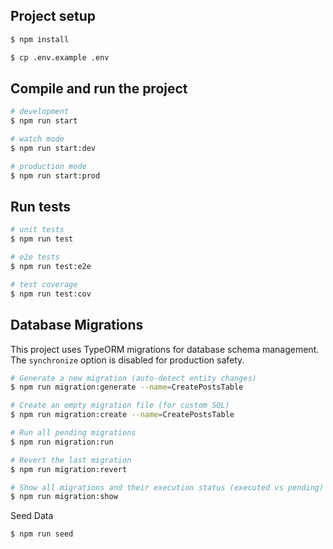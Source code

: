 ## Project setup

```bash
$ npm install
```

```bash
$ cp .env.example .env
```

## Compile and run the project

```bash
# development
$ npm run start

# watch mode
$ npm run start:dev

# production mode
$ npm run start:prod
```

## Run tests

```bash
# unit tests
$ npm run test

# e2e tests
$ npm run test:e2e

# test coverage
$ npm run test:cov
```

## Database Migrations

This project uses TypeORM migrations for database schema management. The `synchronize` option is disabled for production safety.

```bash
# Generate a new migration (auto-detect entity changes)
$ npm run migration:generate --name=CreatePostsTable

# Create an empty migration file (for custom SQL)
$ npm run migration:create --name=CreatePostsTable

# Run all pending migrations
$ npm run migration:run

# Revert the last migration
$ npm run migration:revert

# Show all migrations and their execution status (executed vs pending)
$ npm run migration:show
```

Seed Data
```bash
$ npm run seed
```

